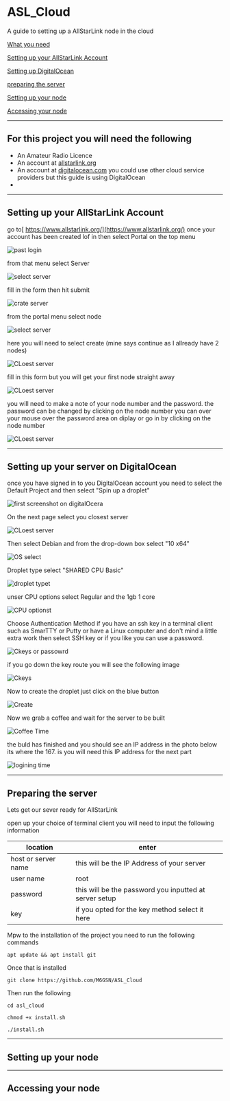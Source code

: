 # ASL_Cloud
A guide to setting up a AllStarLink node in the cloud

 [What you need](#needed)

 [Setting up your AllStarLink Account](#asl)

 [Setting up DigitalOcean](#do)

 [preparing the server](#prep)

 [Setting up your node](#node)

 [Accessing your node](#access)
___
##  <a name="needed"></a>For this project you will need the following


  * An Amateur Radio Licence
  * An account at [allstarlink.org](https://www.allstarlink.org/)
  * An account at [digitalocean.com](https://www.digitalocean.com/) you could use other cloud service providers but this guide is using DigitalOcean
  * 
___
## <a name="asl">Setting up your AllStarLink Account

go to[ https://www.allstarlink.org/](https://www.allstarlink.org/) once your account has been created lof in then select Portal on the top menu 

![past login](https://m6gsn.co.uk/git/2_asl/asl01.png)

from that menu select Server

![select server](https://m6gsn.co.uk/git/2_asl/asl02.png)

fill in the form then hit submit

![crate server](https://m6gsn.co.uk/git/2_asl/asl03.png)

from the portal menu select node

![select server](https://m6gsn.co.uk/git/2_asl/asl02.png)

here you will need to select create (mine says continue as I allready have 2 nodes)

![CLoest server](https://m6gsn.co.uk/git/2_asl/asl04.png)

fill in this form but you will get your first node straight away

![CLoest server](https://m6gsn.co.uk/git/2_asl/asl05.png)

you will need to make a note of your node number and the password. the password can be changed by clicking on the node number you can over your mouse over the password area on diplay or go in by clicking on the node number

![CLoest server](https://m6gsn.co.uk/git/2_asl/asl04.png)

___
## <a name="do">Setting up your server on DigitalOcean

once you have signed in to you DigitalOcean account you need to select the Default Project and then select "Spin up a droplet"

![first screenshot on digitalOcera](https://m6gsn.co.uk/git/1_do/DO01.png)

On the next page select you closest server

![CLoest server](https://m6gsn.co.uk/git/1_do/DO02.png)

Then select Debian and from the drop-down box select "10 x64"

![OS select](https://m6gsn.co.uk/git/1_do/DO03.png)

Droplet type select "SHARED CPU Basic" 

![droplet typet](https://m6gsn.co.uk/git/1_do/DO04.png)


unser CPU options select Regular and the 1gb 1 core

![CPU optionst](https://m6gsn.co.uk/git/1_do/DO05.png)

Choose Authentication Method if you have an ssh key in a terminal client such as SmarTTY or Putty or have a Linux computer and don't mind a little extra work then select SSH key or if you like you can use a password. 

![Ckeys or passowrd](https://m6gsn.co.uk/git/1_do/DO06.png)

if you go down the key route you will see the following image

![Ckeys](https://m6gsn.co.uk/git/1_do/DO07.png)

Now to create the droplet just click on the blue button

![Create](https://m6gsn.co.uk/git/1_do/DO08.png)

Now we grab a coffee and wait for the server to be built

![Coffee Time](https://m6gsn.co.uk/git/1_do/DO09.png)

the buld has finished and you should see an IP address in the photo below its where the 167. is you will need this IP address for the next part

![logining time](https://m6gsn.co.uk/git/1_do/DO10.png)

___

## <a name="prep">Preparing the server

Lets get our sever ready for AllStarLink

open up your choice of terminal client you will need to input the following information

|location           |enter                                                   |
|-------------------|--------------------------------------------------------|
|host or server name|this will be the IP Address of your server              |
|user name          |root                                                    |                   |                                          |
|password           |this will be the password you inputted at server setup  |
|key                |if you opted for the key method select it here|


Mpw to the installation of the project you need to run the following commands 

`apt update && apt install git`

Once that is installed

`git clone https://github.com/M6GSN/ASL_Cloud`

Then run the following

`cd asl_cloud`

`chmod +x install.sh`

`./install.sh`

___

## <a name="node">Setting up your node








___

## <a name="access">Accessing your node
